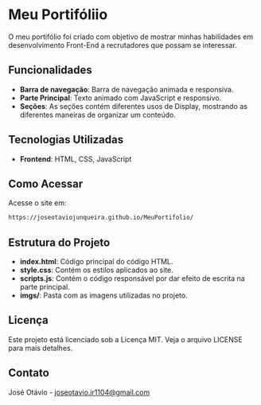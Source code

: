 # Meu Portifóliio
O meu portifólio foi criado com objetivo de mostrar minhas habilidades em desenvolvimento Front-End a recrutadores que possam se interessar. 

## Funcionalidades
- **Barra de navegação**: Barra de navegação animada e responsiva.
- **Parte Principal**: Texto animado com JavaScript e responsivo.
- **Seções**: As seções contém diferentes usos de Display, mostrando as diferentes maneiras de organizar um conteúdo. 

## Tecnologias Utilizadas
- **Frontend**: HTML, CSS, JavaScript

## Como Acessar
Acesse o site em: 
```bash
https://joseotaviojunqueira.github.io/MeuPortifolio/
```

## Estrutura do Projeto
- **index.html**: Código principal do código HTML.
- **style.css**: Contém os estilos aplicados ao site.
- **scripts.js**: Contém o código responsável por dar efeito de escrita na parte principal.
- **imgs/**: Pasta com as imagens utilizadas no projeto.

## Licença
Este projeto está licenciado sob a Licença MIT. Veja o arquivo LICENSE para mais detalhes.

## Contato
José Otávio - joseotavio.jr1104@gmail.com
